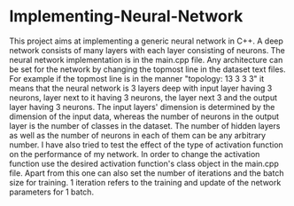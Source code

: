 # Implementing-Neural-Network
This project aims at implementing a generic neural network in C++. A deep network consists of many layers with each layer consisting of neurons.
The neural network implementation is in the main.cpp file. Any architecture can be set for the network by changing the topmost line in the dataset
text files. For example if the topmost line is in the manner "topology: 13 3 3 3" it means that the neural network is 3 layers deep with input layer
having 3 neurons, layer next to it having 3 neurons, the layer next 3 and the output layer having 3 neurons. The input layers' dimension is 
determined by the dimension of the input data, whereas the number of neurons in the output layer is the number of classes in the dataset.
The number of hidden layers as well as the number of neurons in each of them can be any arbitrary number. I have also tried to test the 
effect of the type of activation function on the performance of my network. In order to change the activation function use the desired
activation function's class object in the main.cpp file. Apart from this one can also set the number of iterations and the batch size for training. 1 iteration refers to the training and update of the network parameters for 1 batch. 
